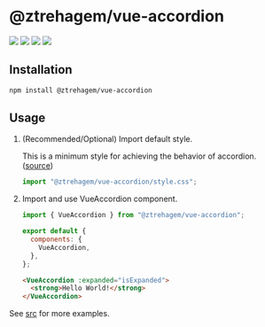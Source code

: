 # @ztrehagem/vue-accordion

![](https://img.shields.io/npm/v/@ztrehagem/vue-accordion/latest)
![](https://img.shields.io/npm/dependency-version/@ztrehagem/vue-accordion/peer/vue)
![](https://img.shields.io/npm/types/@ztrehagem/vue-accordion)
![](https://img.shields.io/github/license/ztrehagem/vue-accordion)

## Installation

```sh
npm install @ztrehagem/vue-accordion
```

## Usage

1. (Recommended/Optional) Import default style.

   This is a minimum style for achieving the behavior of accordion. ([source](./src/lib/style.css))

   ```ts
   import "@ztrehagem/vue-accordion/style.css";
   ```

2. Import and use VueAccordion component.

   ```js
   import { VueAccordion } from "@ztrehagem/vue-accordion";

   export default {
     components: {
       VueAccordion,
     },
   };
   ```

   ```html
   <VueAccordion :expanded="isExpanded">
     <strong>Hello World!</strong>
   </VueAccordion>
   ```

See [src](./src) for more examples.
